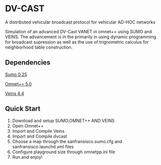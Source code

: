 # DV-CAST
A distributed vehicular broadcast protocol for vehicular AD-HOC networks

Simulation of an advanced DV-Cast VANET in omnet++ using SUMO and VEINS. The advancement is in the primarily in using dynamic programming for broadcast supression as well as the use of trignometric calculus for neighborhood table construction.

## Dependencies
[Sumo 0.25](https://sourceforge.net/projects/sumo/?source=directory)

[Omnet++ 5.0](https://omnetpp.org/)

[Veins 4.4](http://veins.car2x.org/tutorial/)

## Quick Start

1. Download and setup SUMO,OMNET++ AND VEINS
2. Open Omnet++
3. Import and Compile Veins
4. Import and Compile dvcast
5. Choose a map through the sanfransisco.sumo.cfg and sanfransisco.launchd.xml files
6. Configure playground size through omnetpp.ini file
7. Run and enjoy!
